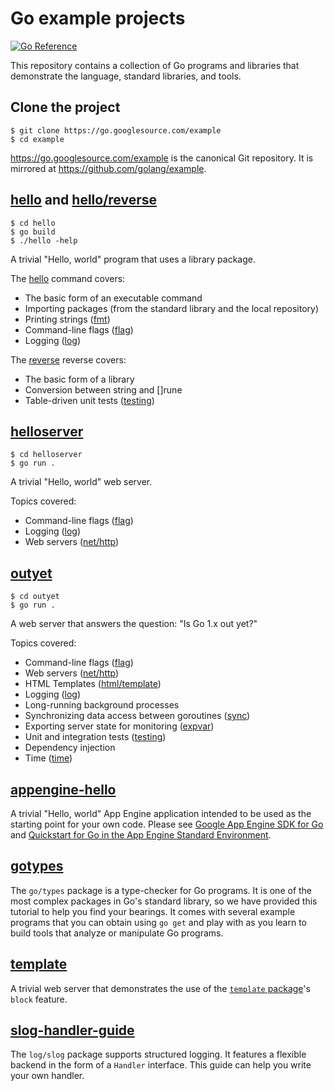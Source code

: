 # Go example projects

[![Go Reference](https://pkg.go.dev/badge/github.com/purrrplelipton/golang.example/hello.svg)](https://pkg.go.dev/github.com/purrrplelipton/golang.example/hello)

This repository contains a collection of Go programs and libraries that
demonstrate the language, standard libraries, and tools.

## Clone the project

```
$ git clone https://go.googlesource.com/example
$ cd example
```
https://go.googlesource.com/example is the canonical Git repository.
It is mirrored at https://github.com/golang/example.

## [hello](hello/) and [hello/reverse](hello/reverse/)

```
$ cd hello
$ go build
$ ./hello -help
```
A trivial "Hello, world" program that uses a library package.

The [hello](hello/) command covers:

* The basic form of an executable command
* Importing packages (from the standard library and the local repository)
* Printing strings ([fmt](//golang.org/pkg/fmt/))
* Command-line flags ([flag](//golang.org/pkg/flag/))
* Logging ([log](//golang.org/pkg/log/))

The [reverse](hello/reverse/) reverse covers:

* The basic form of a library
* Conversion between string and []rune
* Table-driven unit tests ([testing](//golang.org/pkg/testing/))

## [helloserver](helloserver/)

```
$ cd helloserver
$ go run .
```

A trivial "Hello, world" web server.

Topics covered:

* Command-line flags ([flag](//golang.org/pkg/flag/))
* Logging ([log](//golang.org/pkg/log/))
* Web servers ([net/http](//golang.org/pkg/net/http/))

## [outyet](outyet/)

```
$ cd outyet
$ go run .
```
A web server that answers the question: "Is Go 1.x out yet?"

Topics covered:

* Command-line flags ([flag](//golang.org/pkg/flag/))
* Web servers ([net/http](//golang.org/pkg/net/http/))
* HTML Templates ([html/template](//golang.org/pkg/html/template/))
* Logging ([log](//golang.org/pkg/log/))
* Long-running background processes
* Synchronizing data access between goroutines ([sync](//golang.org/pkg/sync/))
* Exporting server state for monitoring ([expvar](//golang.org/pkg/expvar/))
* Unit and integration tests ([testing](//golang.org/pkg/testing/))
* Dependency injection
* Time ([time](//golang.org/pkg/time/))

## [appengine-hello](appengine-hello/)

A trivial "Hello, world" App Engine application intended to be used as the
starting point for your own code. Please see
[Google App Engine SDK for Go](https://cloud.google.com/appengine/downloads#Google_App_Engine_SDK_for_Go)
and [Quickstart for Go in the App Engine Standard Environment](https://cloud.google.com/appengine/docs/standard/go/quickstart).

## [gotypes](gotypes/)

The `go/types` package is a type-checker for Go programs. It is one of the most
complex packages in Go's standard library, so we have provided this tutorial to
help you find your bearings. It comes with several example programs that you
can obtain using `go get` and play with as you learn to build tools that analyze
or manipulate Go programs.

## [template](template/)

A trivial web server that demonstrates the use of the
[`template` package](https://golang.org/pkg/text/template/)'s `block` feature.

## [slog-handler-guide](slog-handler-guide/)

The `log/slog` package supports structured logging.
It features a flexible backend in the form of a `Handler` interface.
This guide can help you write your own handler.
